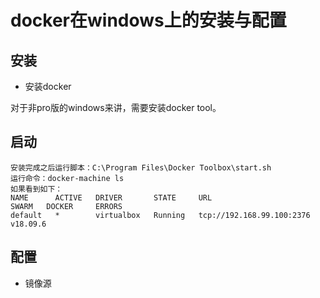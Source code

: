 # docker在windows上的安装与配置

## 安装

- 安装docker

对于非pro版的windows来讲，需要安装docker tool。

## 启动

```
安装完成之后运行脚本：C:\Program Files\Docker Toolbox\start.sh
运行命令：docker-machine ls
如果看到如下：
NAME      ACTIVE   DRIVER       STATE     URL                         SWARM   DOCKER     ERRORS
default   *        virtualbox   Running   tcp://192.168.99.100:2376           v18.09.6
```


## 配置

- 镜像源